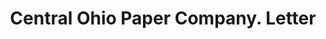 ---
doi: 10.7916/D8WQ1FWR
date_other: '1905'
date_other_textual: '1905'
form: correspondence
genre:
- Letters (correspondence)
name:
- Central Ohio Paper Company
object_in_context_url: https://biggert.cul.columbia.edu/items/view/ave_biggert_01295
subject_hierarchical_geographic:
- Columbus, Ohio, United States
subject_name:
- Central Ohio Paper Company
title: Central Ohio Paper Company. Letter
sort_title: Central Ohio Paper Company. Letter
call_number: ave_biggert_01295
coordinates:
- 39.983333333333334,-82.98333333333333
pid: ave_biggert_01295
identifiers: ave_biggert_01295
thumbnail: https://derivativo-1.library.columbia.edu/iiif/2/ldpd:343193/full/!256,256/0/native.jpg
permalink: /biggert/ave_biggert_01295/
layout: iiif-image-page
---